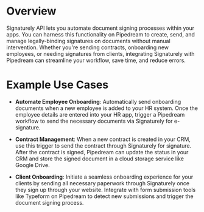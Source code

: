 # Overview

Signaturely API lets you automate document signing processes within your apps. You can harness this functionality on Pipedream to create, send, and manage legally-binding signatures on documents without manual intervention. Whether you're sending contracts, onboarding new employees, or needing signatures from clients, integrating Signaturely with Pipedream can streamline your workflow, save time, and reduce errors.

# Example Use Cases

- **Automate Employee Onboarding**: Automatically send onboarding documents when a new employee is added to your HR system. Once the employee details are entered into your HR app, trigger a Pipedream workflow to send the necessary documents via Signaturely for e-signature.

- **Contract Management**: When a new contract is created in your CRM, use this trigger to send the contract through Signaturely for signature. After the contract is signed, Pipedream can update the status in your CRM and store the signed document in a cloud storage service like Google Drive.

- **Client Onboarding**: Initiate a seamless onboarding experience for your clients by sending all necessary paperwork through Signaturely once they sign up through your website. Integrate with form submission tools like Typeform on Pipedream to detect new submissions and trigger the document signing process.
